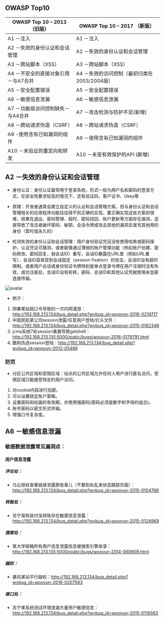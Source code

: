 ## OWASP Top10


OWASP Top 10 – 2013 （旧版） | OWASP Top 10 – 2017 （新版）
-|-
A1 －注入 | A1 －注入
A2 －失效的身份认证和会话管理 | A2 －失效的身份认证和会话管理
A3 －跨站脚本（XSS） | A3 －跨站脚本（XSS）
A4 －不安全的直接对象引用－与A7合并 | A4 －失效的访问控制（最初归类在2003/2004版）
A5 －安全配置错误 | A5 －安全配置错误
A6 －敏感信息泄漏 | A6 －敏感信息泄漏
A7 －功能级访问控制缺失－与A4合并 | A7 －攻击检测与防护不足(新增)
A8 －跨站请求伪造（CSRF） | A8 －跨站请求伪造（CSRF）
A9 -使用含有已知漏洞的组件 | A9 －使用含有已知漏洞的组件
A10 －未验证的重定向和转发 | A10 －未受有效保护的API (新增)


## A2 －失效的身份认证和会话管理
* 身份认证：身份认证最常用于登录系统，形式一般为用户名和密码的登录方式，在安全性要求较高的情况下，还有验证码、客户证书、Ukey等

* 原理：开发者通常会建立自定义的认证和会话管理方案。但与身份认证和会话管理相关的应用程序功能往往得不到正确的实现，要正确实现这些方案却很难，结果在退出、密码管理、超时、密码找回、账户更新等方面存在漏洞，这就导致了攻击者破坏密码、秘钥、会话令牌或攻击其他的漏洞去冒充其他用的身份（暂时或永久的）

* 检测失效的身份认证和会话管理：用户身份验证凭证没有使用哈希或密码保护，认证凭证可猜测，或者能够通过薄弱的账户管理功能（例如账户创建、密码修改、密码回复、弱会话ID）重写，会话ID暴露在URL里（例如URL重写），会话ID容易受到会话固定（session fixation）的攻击，会话ID没有超时限制，或者用户会话或身份验证令牌特别是单点登录令牌在用户注销时没有失效，成功注册后，会话ID没有轮转，密码、会话ID和其他认证凭据使用未加密连接传输。


![avatar](/src/static/img/rkl1.png)


* 例子：


1. 网秦某站弱口令导致的一次内网漫游：http://192.168.213.134/bug_detail.php?wybug_id=wooyun-2016-0219717
2. 中国民航某公司session泄露/任意用户登陆/红头文件：http://192.168.213.134/bug_detail.php?wybug_id=wooyun-2015-0162346
3. jcms系统7处session重置导致getshell：http://192.168.213.135:5000/static/bugs/wooyun-2016-0179791.html
4. 酷狗伪造session登陆：http://192.168.213.134/bug_detail.php?wybug_id=wooyun-2012-05486


### 防范
* 分区公共区域和受限区域：站点的公共区域允许任何人用户进行匿名访问，受限区域只能接受特定的用户访问。


1. 对cookie内容进行加密。
2. 可以设置锁定账户策略。
3. 设置密码和绘画的有效期，并使用强密码(密码必须是数字和字母的组合)。
4. 账号密码以密文形式传输。
5. 增强口令复杂度。


## A6 －敏感信息泄漏

### 敏感数据泄露常见漏洞点：
#### 用户信息泄露


##### 评论处：
* 乌云授权查看链接泄露那些事儿（不要到处乱发状态跟踪页面）：http://192.168.213.134/bug_detail.php?wybug_id=wooyun-2015-0104766


##### 转账处：
* 苏宁易购易付宝转账存在敏感信息泄露：http://192.168.213.134/bug_detail.php?wybug_id=wooyun-2015-0124969


##### 搜索处：
* 某大学邮箱所有用户信息泄露信息被搜索引擎收录：http://192.168.213.135:5000/static/bugs/wooyun-2014-069909.html


##### 越权：
* 暴风某站平行越权：http://192.168.213.134/bug_detail.php?wybug_id=wooyun-2016-0207583


##### 接口处：
* 苏宁某系统测试环境泄漏大量用户敏感信息：http://192.168.213.134/bug_detail.php?wybug_id=wooyun-2015-0116563